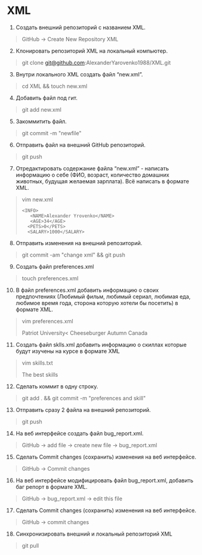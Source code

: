 # XML
 1. Создать внешний репозиторий c названием XML.
>GitHub -> Create New Repository XML
 2. Клонировать репозиторий XML на локальный компьютер.
>git clone git@github.com:AlexanderYarovenko1988/XML.git
 3. Внутри локального XML создать файл “new.xml”.
>cd XML && touch new.xml
 4. Добавить файл под гит.
>git add new.xml
 5. Закоммитить файл.
>git commit -m "newfile"
 6. Отправить файл на внешний GitHub репозиторий.
>git push
 7. Отредактировать содержание файла “new.xml” - написать информацию о себе (ФИО, возраст, количество домашних животных, будущая желаемая зарплата). Всё написать в формате XML.
>vim new.xml
> <?xml version="1.0"?>
>     <INFO>
>        <NAME>Alexander Yrovenko</NAME>
>        <AGE>34</AGE>
>       <PETS>0</PETS>
>       <SALARY>1000</SALARY>
>    </INFO>
 8. Отправить изменения на внешний репозиторий.
>git commit -am "change xml" && git push
 9. Создать файл preferences.xml
>touch preferences.xml
 10. В файл preferences.xml добавить информацию о своих предпочтениях (Любимый фильм, любимый сериал, любимая еда, любимое время года, сторона которую хотели бы посетить) в формате XML.
>vim preferences.xml
>    <?xml version="1.0"?>
>    <INFO>
>        <FILM>Patriot</FILM>
>        <SERIES>University<</SERIES>
>        <FOOD>Cheeseburger</FOOD>
>        <SEASON>Autumn</SEASON>
>        <COUNTRY>Canada</COUNTRY>
>    </INFO>

 11. Создать файл sklls.xml добавить информацию о скиллах которые будут изучены на курсе в формате XML
>vim skills.txt
>    <?xml version="1.0"?>
>    <INFO>
>        <SKILLS>The best skills</SKILLS>
>    </INFO>
 12. Сделать коммит в одну строку.
>git add . && git commit -m "preferences and skill"
 13. Отправить сразу 2 файла на внешний репозиторий.
>git push
 14. На веб интерфейсе создать файл bug_report.xml.
>GitHub -> add file -> create new file -> bug_report.xml
 15. Сделать Commit changes (сохранить) изменения на веб интерфейсе.
>GitHub -> Commit changes
 16. На веб интерфейсе модифицировать файл bug_report.xml, добавить баг репорт в формате XML.
>GitHub -> bug_report.xml -> edit this file
 17. Сделать Commit changes (сохранить) изменения на веб интерфейсе.
>GitHub -> commit changes
 18. Синхронизировать внешний и локальный репозиторий XML
>git pull
